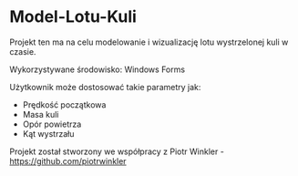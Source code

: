 # Model-Lotu-Kuli

Projekt ten ma na celu modelowanie i wizualizację lotu wystrzelonej kuli w czasie.

Wykorzystywane środowisko: Windows Forms

Użytkownik może dostosować takie parametry jak:  
- Prędkość początkowa  
- Masa kuli  
- Opór powietrza  
- Kąt wystrzału  

Projekt został stworzony we współpracy z Piotr Winkler - https://github.com/piotrwinkler
